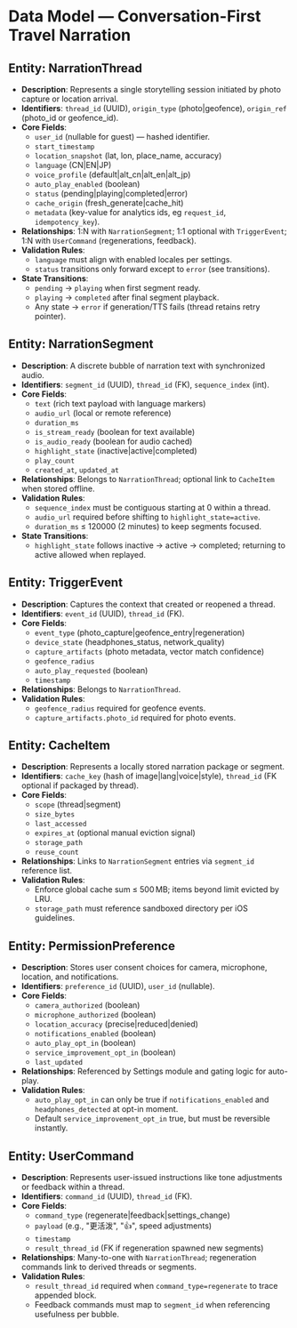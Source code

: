 # Data Model — Conversation-First Travel Narration

## Entity: NarrationThread
- **Description**: Represents a single storytelling session initiated by photo capture or location arrival.
- **Identifiers**: `thread_id` (UUID), `origin_type` (photo|geofence), `origin_ref` (photo_id or geofence_id).
- **Core Fields**:
  - `user_id` (nullable for guest) — hashed identifier.
  - `start_timestamp`
  - `location_snapshot` (lat, lon, place_name, accuracy)
  - `language` (CN|EN|JP)
  - `voice_profile` (default|alt_cn|alt_en|alt_jp)
  - `auto_play_enabled` (boolean)
  - `status` (pending|playing|completed|error)
  - `cache_origin` (fresh_generate|cache_hit)
  - `metadata` (key-value for analytics ids, eg `request_id`, `idempotency_key`).
- **Relationships**: 1:N with `NarrationSegment`; 1:1 optional with `TriggerEvent`; 1:N with `UserCommand` (regenerations, feedback).
- **Validation Rules**:
  - `language` must align with enabled locales per settings.
  - `status` transitions only forward except to `error` (see transitions).
- **State Transitions**:
  - `pending` → `playing` when first segment ready.
  - `playing` → `completed` after final segment playback.
  - Any state → `error` if generation/TTS fails (thread retains retry pointer).

## Entity: NarrationSegment
- **Description**: A discrete bubble of narration text with synchronized audio.
- **Identifiers**: `segment_id` (UUID), `thread_id` (FK), `sequence_index` (int).
- **Core Fields**:
  - `text` (rich text payload with language markers)
  - `audio_url` (local or remote reference)
  - `duration_ms`
  - `is_stream_ready` (boolean for text available)
  - `is_audio_ready` (boolean for audio cached)
  - `highlight_state` (inactive|active|completed)
  - `play_count`
  - `created_at`, `updated_at`
- **Relationships**: Belongs to `NarrationThread`; optional link to `CacheItem` when stored offline.
- **Validation Rules**:
  - `sequence_index` must be contiguous starting at 0 within a thread.
  - `audio_url` required before shifting to `highlight_state=active`.
  - `duration_ms` ≤ 120000 (2 minutes) to keep segments focused.
- **State Transitions**:
  - `highlight_state` follows inactive → active → completed; returning to active allowed when replayed.

## Entity: TriggerEvent
- **Description**: Captures the context that created or reopened a thread.
- **Identifiers**: `event_id` (UUID), `thread_id` (FK).
- **Core Fields**:
  - `event_type` (photo_capture|geofence_entry|regeneration)
  - `device_state` (headphones_status, network_quality)
  - `capture_artifacts` (photo metadata, vector match confidence)
  - `geofence_radius`
  - `auto_play_requested` (boolean)
  - `timestamp`
- **Relationships**: Belongs to `NarrationThread`.
- **Validation Rules**:
  - `geofence_radius` required for geofence events.
  - `capture_artifacts.photo_id` required for photo events.

## Entity: CacheItem
- **Description**: Represents a locally stored narration package or segment.
- **Identifiers**: `cache_key` (hash of image|lang|voice|style), `thread_id` (FK optional if packaged by thread).
- **Core Fields**:
  - `scope` (thread|segment)
  - `size_bytes`
  - `last_accessed`
  - `expires_at` (optional manual eviction signal)
  - `storage_path`
  - `reuse_count`
- **Relationships**: Links to `NarrationSegment` entries via `segment_id` reference list.
- **Validation Rules**:
  - Enforce global cache sum ≤ 500 MB; items beyond limit evicted by LRU.
  - `storage_path` must reference sandboxed directory per iOS guidelines.

## Entity: PermissionPreference
- **Description**: Stores user consent choices for camera, microphone, location, and notifications.
- **Identifiers**: `preference_id` (UUID), `user_id` (nullable).
- **Core Fields**:
  - `camera_authorized` (boolean)
  - `microphone_authorized` (boolean)
  - `location_accuracy` (precise|reduced|denied)
  - `notifications_enabled` (boolean)
  - `auto_play_opt_in` (boolean)
  - `service_improvement_opt_in` (boolean)
  - `last_updated`
- **Relationships**: Referenced by Settings module and gating logic for auto-play.
- **Validation Rules**:
  - `auto_play_opt_in` can only be true if `notifications_enabled` and `headphones_detected` at opt-in moment.
  - Default `service_improvement_opt_in` true, but must be reversible instantly.

## Entity: UserCommand
- **Description**: Represents user-issued instructions like tone adjustments or feedback within a thread.
- **Identifiers**: `command_id` (UUID), `thread_id` (FK).
- **Core Fields**:
  - `command_type` (regenerate|feedback|settings_change)
  - `payload` (e.g., "更活泼", "👍", speed adjustments)
  - `timestamp`
  - `result_thread_id` (FK if regeneration spawned new segments)
- **Relationships**: Many-to-one with `NarrationThread`; regeneration commands link to derived threads or segments.
- **Validation Rules**:
  - `result_thread_id` required when `command_type=regenerate` to trace appended block.
  - Feedback commands must map to `segment_id` when referencing usefulness per bubble.
